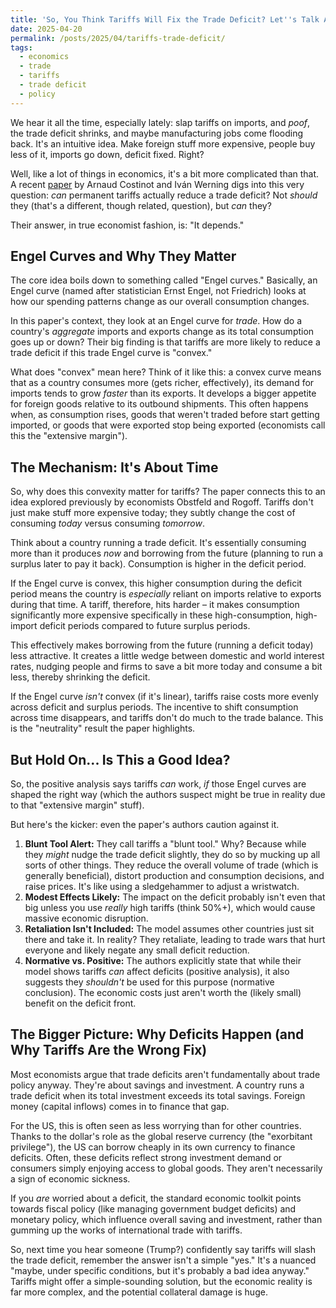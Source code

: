 ```yaml
---
title: 'So, You Think Tariffs Will Fix the Trade Deficit? Let''s Talk About That.'
date: 2025-04-20
permalink: /posts/2025/04/tariffs-trade-deficit/
tags:
  - economics
  - trade
  - tariffs
  - trade deficit
  - policy
---
```


We hear it all the time, especially lately: slap tariffs on imports, and *poof*, the trade deficit shrinks, and maybe manufacturing jobs come flooding back. It's an intuitive idea. Make foreign stuff more expensive, people buy less of it, imports go down, deficit fixed. Right?

Well, like a lot of things in economics, it's a bit more complicated than that. A recent [paper](https://www.dropbox.com/scl/fi/u7mj4q85twy2m4db0mufu/TBtariffsCostinotWerning.pdf?rlkey=dhdlthz33ty6zsehj2rnqwvne&dl=0) by Arnaud Costinot and Iván Werning digs into this very question: *can* permanent tariffs actually reduce a trade deficit? Not *should* they (that's a different, though related, question), but *can* they?

Their answer, in true economist fashion, is: "It depends."

Engel Curves and Why They Matter
------

The core idea boils down to something called "Engel curves." Basically, an Engel curve (named after statistician Ernst Engel, not Friedrich) looks at how our spending patterns change as our overall consumption changes.

In this paper's context, they look at an Engel curve for *trade*. How do a country's *aggregate* imports and exports change as its total consumption goes up or down? Their big finding is that tariffs are more likely to reduce a trade deficit if this trade Engel curve is "convex."

What does "convex" mean here? Think of it like this: a convex curve means that as a country consumes more (gets richer, effectively), its demand for imports tends to grow *faster* than its exports. It develops a bigger appetite for foreign goods relative to its outbound shipments. This often happens when, as consumption rises, goods that weren't traded before start getting imported, or goods that were exported stop being exported (economists call this the "extensive margin").

The Mechanism: It's About Time 
------

So, why does this convexity matter for tariffs? The paper connects this to an idea explored previously by economists Obstfeld and Rogoff. Tariffs don't just make stuff more expensive today; they subtly change the cost of consuming *today* versus consuming *tomorrow*.

Think about a country running a trade deficit. It's essentially consuming more than it produces *now* and borrowing from the future (planning to run a surplus later to pay it back). Consumption is higher in the deficit period.

If the Engel curve is convex, this higher consumption during the deficit period means the country is *especially* reliant on imports relative to exports during that time. A tariff, therefore, hits harder – it makes consumption significantly more expensive specifically in these high-consumption, high-import deficit periods compared to future surplus periods.

This effectively makes borrowing from the future (running a deficit today) less attractive. It creates a little wedge between domestic and world interest rates, nudging people and firms to save a bit more today and consume a bit less, thereby shrinking the deficit.

If the Engel curve *isn't* convex (if it's linear), tariffs raise costs more evenly across deficit and surplus periods. The incentive to shift consumption across time disappears, and tariffs don't do much to the trade balance. This is the "neutrality" result the paper highlights.

But Hold On... Is This a Good Idea?
------

So, the positive analysis says tariffs *can* work, *if* those Engel curves are shaped the right way (which the authors suspect might be true in reality due to that "extensive margin" stuff).

But here's the kicker: even the paper's authors caution against it.

1.  **Blunt Tool Alert:** They call tariffs a "blunt tool." Why? Because while they *might* nudge the trade deficit slightly, they do so by mucking up all sorts of other things. They reduce the overall volume of trade (which is generally beneficial), distort production and consumption decisions, and raise prices. It's like using a sledgehammer to adjust a wristwatch.
2.  **Modest Effects Likely:** The impact on the deficit probably isn't even that big unless you use *really* high tariffs (think 50%+), which would cause massive economic disruption.
3.  **Retaliation Isn't Included:** The model assumes other countries just sit there and take it. In reality? They retaliate, leading to trade wars that hurt everyone and likely negate any small deficit reduction.
4.  **Normative vs. Positive:** The authors explicitly state that while their model shows tariffs *can* affect deficits (positive analysis), it also suggests they *shouldn't* be used for this purpose (normative conclusion). The economic costs just aren't worth the (likely small) benefit on the deficit front.

The Bigger Picture: Why Deficits Happen (and Why Tariffs Are the Wrong Fix)
------

Most economists argue that trade deficits aren't fundamentally about trade policy anyway. They're about savings and investment. A country runs a trade deficit when its total investment exceeds its total savings. Foreign money (capital inflows) comes in to finance that gap.

For the US, this is often seen as less worrying than for other countries. Thanks to the dollar's role as the global reserve currency (the "exorbitant privilege"), the US can borrow cheaply in its own currency to finance deficits. Often, these deficits reflect strong investment demand or consumers simply enjoying access to global goods. They aren't necessarily a sign of economic sickness.

If you *are* worried about a deficit, the standard economic toolkit points towards fiscal policy (like managing government budget deficits) and monetary policy, which influence overall saving and investment, rather than gumming up the works of international trade with tariffs.

So, next time you hear someone (Trump?) confidently say tariffs will slash the trade deficit, remember the answer isn't a simple "yes." It's a nuanced "maybe, under specific conditions, but it's probably a bad idea anyway." Tariffs might offer a simple-sounding solution, but the economic reality is far more complex, and the potential collateral damage is huge.

